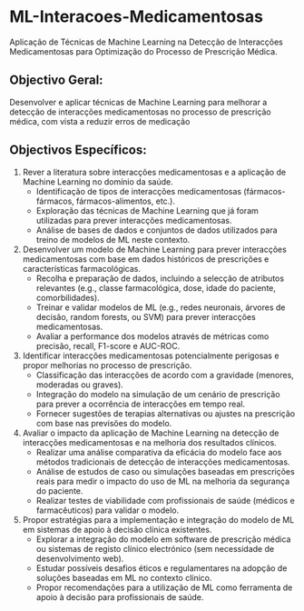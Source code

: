 # ML-Interacoes-Medicamentosas
Aplicação de Técnicas de Machine Learning na Detecção de Interacções Medicamentosas para Optimização do Processo de Prescrição Médica. 



## Objectivo Geral:
Desenvolver e aplicar técnicas de Machine Learning para melhorar a detecção de interacções medicamentosas no processo de prescrição médica, com vista a reduzir erros de medicação


## Objectivos Específicos:
1. Rever a literatura sobre interacções medicamentosas e a aplicação de Machine Learning no domínio da saúde.
    * Identificação de tipos de interacções medicamentosas (fármacos-fármacos, fármacos-alimentos, etc.).
    * Exploração das técnicas de Machine Learning que já foram utilizadas para prever interacções medicamentosas.
    * Análise de bases de dados e conjuntos de dados utilizados para treino de modelos de ML neste contexto.
2. Desenvolver um modelo de Machine Learning para prever interacções medicamentosas com base em dados históricos de prescrições e características farmacológicas.
    * Recolha e preparação de dados, incluindo a selecção de atributos relevantes (e.g., classe farmacológica, dose, idade do paciente, comorbilidades).
    * Treinar e validar modelos de ML (e.g., redes neuronais, árvores de decisão, random forests, ou SVM) para prever interacções medicamentosas.
    * Avaliar a performance dos modelos através de métricas como precisão, recall, F1-score e AUC-ROC.
3. Identificar interacções medicamentosas potencialmente perigosas e propor melhorias no processo de prescrição.
    * Classificação das interacções de acordo com a gravidade (menores, moderadas ou graves).
    * Integração do modelo na simulação de um cenário de prescrição para prever a ocorrência de interacções em tempo real.
    * Fornecer sugestões de terapias alternativas ou ajustes na prescrição com base nas previsões do modelo.
4. Avaliar o impacto da aplicação de Machine Learning na detecção de interacções medicamentosas e na melhoria dos resultados clínicos.
    * Realizar uma análise comparativa da eficácia do modelo face aos métodos tradicionais de detecção de interacções medicamentosas.
    * Análise de estudos de caso ou simulações baseadas em prescrições reais para medir o impacto do uso de ML na melhoria da segurança do paciente.
    * Realizar testes de viabilidade com profissionais de saúde (médicos e farmacêuticos) para validar o modelo.
5. Propor estratégias para a implementação e integração do modelo de ML em sistemas de apoio à decisão clínica existentes.
    * Explorar a integração do modelo em software de prescrição médica ou sistemas de registo clínico electrónico (sem necessidade de desenvolvimento web).
    * Estudar possíveis desafios éticos e regulamentares na adopção de soluções baseadas em ML no contexto clínico.
    * Propor recomendações para a utilização de ML como ferramenta de apoio à decisão para profissionais de saúde.
